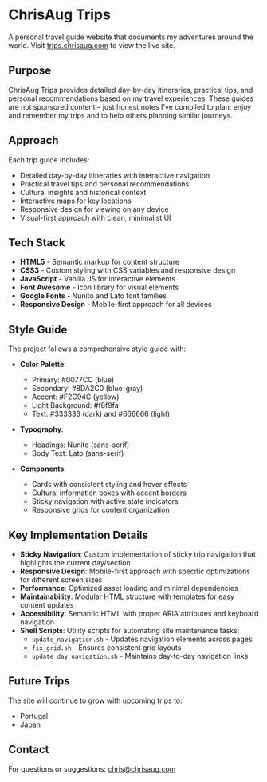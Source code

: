 # ChrisAug Trips

A personal travel guide website that documents my adventures around the world. Visit [trips.chrisaug.com](https://trips.chrisaug.com) to view the live site.

## Purpose

ChrisAug Trips provides detailed day-by-day itineraries, practical tips, and personal recommendations based on my travel experiences. These guides are not sponsored content – just honest notes I've compiled to plan, enjoy and remember my trips and to help others planning similar journeys.

## Approach

Each trip guide includes:

- Detailed day-by-day itineraries with interactive navigation
- Practical travel tips and personal recommendations
- Cultural insights and historical context
- Interactive maps for key locations
- Responsive design for viewing on any device
- Visual-first approach with clean, minimalist UI

## Tech Stack

- **HTML5** - Semantic markup for content structure
- **CSS3** - Custom styling with CSS variables and responsive design
- **JavaScript** - Vanilla JS for interactive elements
- **Font Awesome** - Icon library for visual elements
- **Google Fonts** - Nunito and Lato font families
- **Responsive Design** - Mobile-first approach for all devices

## Style Guide

The project follows a comprehensive style guide with:

- **Color Palette**:
  - Primary: #0077CC (blue)
  - Secondary: #8DA2C0 (blue-gray)
  - Accent: #F2C94C (yellow)
  - Light Background: #f8f9fa
  - Text: #333333 (dark) and #666666 (light)

- **Typography**:
  - Headings: Nunito (sans-serif)
  - Body Text: Lato (sans-serif)

- **Components**:
  - Cards with consistent styling and hover effects
  - Cultural information boxes with accent borders
  - Sticky navigation with active state indicators
  - Responsive grids for content organization

## Key Implementation Details

- **Sticky Navigation**: Custom implementation of sticky trip navigation that highlights the current day/section
- **Responsive Design**: Mobile-first approach with specific optimizations for different screen sizes
- **Performance**: Optimized asset loading and minimal dependencies
- **Maintainability**: Modular HTML structure with templates for easy content updates
- **Accessibility**: Semantic HTML with proper ARIA attributes and keyboard navigation
- **Shell Scripts**: Utility scripts for automating site maintenance tasks:
  - `update_navigation.sh` - Updates navigation elements across pages
  - `fix_grid.sh` - Ensures consistent grid layouts
  - `update_day_navigation.sh` - Maintains day-to-day navigation links

## Future Trips

The site will continue to grow with upcoming trips to:
- Portugal
- Japan

## Contact

For questions or suggestions: [chris@chrisaug.com](mailto:chris@chrisaug.com)